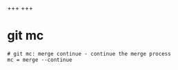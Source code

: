 +++
+++

# git mc

```gitconfig
# git mc: merge continue - continue the merge process
mc = merge --continue
```
